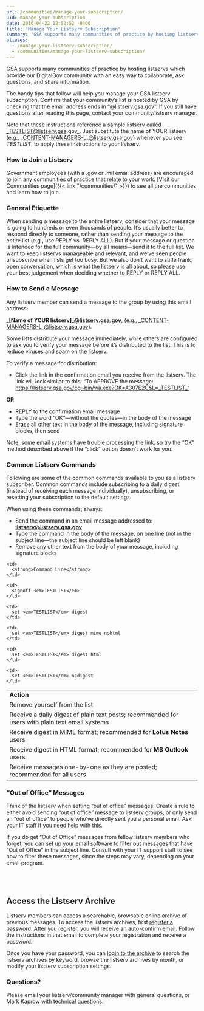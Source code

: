 ```yaml
---
url: /communities/manage-your-subscription/
uid: manage-your-subscription
date: 2016-04-22 12:52:52 -0400
title: 'Manage Your Listserv Subscription'
summary: 'GSA supports many communities of practice by hosting listservs which provide our DigitalGov community with an easy way to collaborate, ask questions, and share information.'
aliases:
  - /manage-your-listserv-subscription/
  - /communities/manage-your-listserv-subscription/
---
```


GSA supports many communities of practice by hosting listservs which provide our DigitalGov community with an easy way to collaborate, ask questions, and share information.

The handy tips that follow will help you manage your GSA listserv subscription. Confirm that your community’s list is hosted by GSA by checking that the email address ends in “@listserv.gsa.gov”. If you still have questions after reading this page, contact your community/listserv manager.

Note that these instructions reference a sample listserv called _TESTLIST@listserv.gsa.gov_. Just substitute the name of YOUR listserv (e.g., _CONTENT-MANAGERS-L_@listserv.gsa.gov) whenever you see _TESTLIST_, to apply these instructions to your listserv.

### How to Join a Listserv

Government employees (with a .gov or .mil email address) are encouraged to join any communities of practice that relate to your work. [Visit our Communities page]({{< link "/communities/" >}}) to see all the communities and learn how to join.

### General Etiquette

When sending a message to the entire listserv, consider that your message is going to hundreds or even thousands of people. It’s usually better to respond directly to someone, rather than sending your message to the entire list (e.g., use REPLY vs. REPLY ALL). But if your message or question is intended for the full community—by all means—send it to the full list. We want to keep listservs manageable and relevant, and we’ve seen people unsubscribe when lists get too busy. But we also don’t want to stifle frank, open conversation, which is what the listserv is all about, so please use your best judgement when deciding whether to REPLY or REPLY ALL.

### How to Send a Message

Any listserv member can send a message to the group by using this email address:

**_[Name of YOUR listserv]_@listserv.gsa.gov**, (e.g., _CONTENT-MANAGERS-L_@listserv.gsa.gov).

Some lists distribute your message immediately, while others are configured to ask you to verify your message before it’s distributed to the list. This is to reduce viruses and spam on the listserv.

To verify a message for distribution:

  * Click the link in the confirmation email you receive from the listserv. The link will look similar to this: “To APPROVE the message: https://listserv.gsa.gov/cgi-bin/wa.exe?OK=A307E2C&L=_TESTLIST_“

**OR**

  * REPLY to the confirmation email message
  * Type the word “OK”—without the quotes—in the body of the message
  * Erase all other text in the body of the message, including signature blocks, then send

Note, some email systems have trouble processing the link, so try the “OK” method described above if the “click” option doesn’t work for you.

### Common Listserv Commands

Following are some of the common commands available to you as a listserv subscriber. Common commands include subscribing to a daily digest (instead of receiving each message individually), unsubscribing, or resetting your subscription to the default settings.

When using these commands, always:

  * Send the command in an email message addressed to: **listserv@listserv.gsa.gov**
  * Type the command in the body of the message, on one line (not in the subject line—the subject line should be left blank)
  * Remove any other text from the body of your message, including signature blocks

<table>
  <tr>
    <td style="width: 50%">
      <strong>Action</strong>
    </td>

    <td>
      <strong>Command Line</strong>
    </td>
  </tr>

  <tr>
    <td>
      Remove yourself from the list
    </td>

    <td>
      signoff <em>TESTLIST</em>
    </td>
  </tr>

  <tr>
    <td>
      Receive a daily digest of plain text posts; recommended for users with plain text email systems
    </td>

    <td>
      set <em>TESTLIST</em> digest
    </td>
  </tr>

  <tr>
    <td>
      Receive digest in MIME format; recommended for <strong>Lotus Notes</strong> users
    </td>

    <td>
      set <em>TESTLIST</em> digest mime nohtml
    </td>
  </tr>

  <tr>
    <td>
      Receive digest in HTML format; recommended for <strong>MS Outlook</strong> users
    </td>

    <td>
      set <em>TESTLIST</em> digest html
    </td>
  </tr>

  <tr>
    <td>
      Receive messages one-by-one as they are posted; recommended for all users
    </td>

    <td>
      set <em>TESTLIST</em> nodigest
    </td>
  </tr>
</table>

### “Out of Office” Messages

Think of the listserv when setting “out of office” messages. Create a rule to either avoid sending “out of office” message to listserv groups, or only send an “out of office” to people who’ve directly sent you a personal email. Ask your IT staff if you need help with this.

If you do get “Out of Office” messages from fellow listserv members who forget, you can set up your email software to filter out messages that have “Out of Office” in the subject line. Consult with your IT support staff to see how to filter these messages, since the steps may vary, depending on your email program.

<h2 id="Access-Listserv-Archive" style="padding-top: 50px">
  Access the Listserv Archive
</h2>

Listserv members can access a searchable, browsable online archive of previous messages. To access the listserv archives, first [register a password](https://listserv.gsa.gov/cgi-bin/wa.exe?GETPW1). After you register, you will receive an auto-confirm email. Follow the instructions in that email to complete your registration and receive a password.

Once you have your password, you can [login to the archive](https://listserv.gsa.gov/cgi-bin/wa.exe?LOGON) to search the listserv archives by keyword, browse the listserv archives by month, or modify your listserv subscription settings.

### Questions?

Please email your listserv/community manager with general questions, or [Mark Kaprow](mailto:mark.kaprow@gsa.gov) with technical questions.
